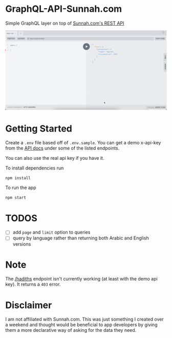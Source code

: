 # GraphQL-API-Sunnah.com

Simple GraphQL layer on top of [Sunnah.com's REST API](https://sunnah.api-docs.io/1.0/getting-started)

![GraphQL Playground demo](demo.gif)

# Getting Started

Create a `.env` file based off of `.env.sample`. You can get a demo x-api-key from the [API docs](https://sunnah.api-docs.io/1.0/getting-started) under some of the listed endpoints.

You can also use the real api key if you have it.

To install dependencies run

```
npm install
```

To run the app

```
npm start
```

# TODOS

- [ ] add `page` and `limit` option to queries
- [ ] query by language rather than returning both Arabic and English versions

# Note

The [/hadiths](https://sunnah.api-docs.io/1.0/hadiths/get-a-list-of-hadiths) endpoint isn't currently working (at least with the demo api key). It returns a `403` error.

# Disclaimer

I am not affiliated with Sunnah.com. This was just something I created over a weekend and thought would be beneficial to app developers by giving them a more declarative way of asking for the data they need.

